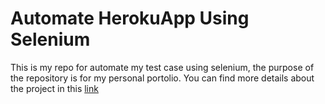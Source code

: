 # Automate HerokuApp Using Selenium
This is my repo for automate my test case using selenium, the purpose of the repository is for my personal portolio. You can find more details about the project in this [link](https://github.com/CrossEndri/QA-Portofolio)
